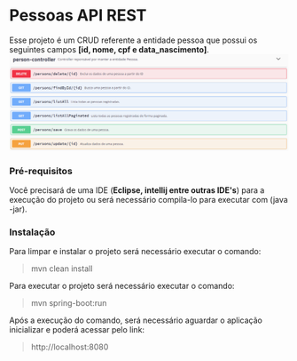 # Pessoas API REST
Esse projeto é um CRUD referente a entidade pessoa que possui os seguintes campos <b>[id, nome, cpf e data_nascimento]</b>.
![](readme/endpoints.png)
### Pré-requisitos
Você precisará de uma IDE (<b>Eclipse, intellij entre outras IDE's</b>) para a execução do projeto ou será necessário compila-lo para executar com (java -jar).
### Instalação
Para limpar e instalar o projeto será necessário executar o comando:
> mvn clean install

Para executar o projeto será necessário executar o comando:
> mvn spring-boot:run

Após a execução do comando, será necessário aguardar o aplicação inicializar e poderá acessar pelo link:
> http://localhost:8080